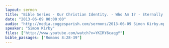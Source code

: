 ```yaml
---
layout: sermon
title: "Bible Series - Our Christian Identity. - Who Am I? - Eternally Loved."
date: "2013-06-09 00:00:00"
audio: "http://media.coggesparish.com/sermons/2013-06-09 Simon Kirby.mp3"
speaker: "Simon Kirby"
files: ["http://www.youtube.com/watch?v=YKIRY6caqgY"]
bible_passages: ["Romans 8:28-39"]
---
```

